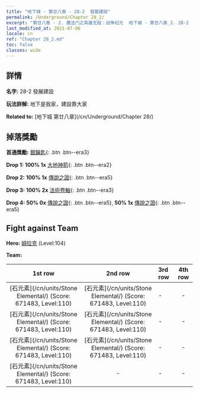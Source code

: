```yaml
---
title: "地下城 - 第廿八章 - 28-2  發展建設"
permalink: /Underground/Chapter 28_2/
excerpt: "第廿八章 - 2. 魔法门之英雄无敌：战争纪元  地下城 - 第廿八章_2. 28-2  發展建設"
last_modified_at: 2021-07-06
locale: cn
ref: "Chapter 28_2.md"
toc: false
classes: wide
---
```


## 詳情

 **名字:** 28-2  發展建設

 **玩法詳解:**       地下是我家，建設靠大家

 **Related to:** [地下城 第廿八章](/cn/Underground/Chapter 28/)

## 掉落獎勵

 **首通獎勵:** [銀鑰匙](/cn/Items/con_693/){: .btn .btn--era3}

 **Drop 1:** **100% 1x** [大地神箭](/cn/Items/her_464/){: .btn .btn--era2}

 **Drop 2:** **100% 1x** [傳說之證](/cn/Items/mat_102/){: .btn .btn--era5}

 **Drop 3:** **100% 2x** [法術卷軸](/cn/Items/con_694/){: .btn .btn--era3}

 **Drop 4:** **50% 0x** [傳說之證](/cn/Items/mat_102/){: .btn .btn--era5}, **50% 1x** [傳說之證](/cn/Items/mat_102/){: .btn .btn--era5}


## Fight against Team
 **Hero:** [姆拉克](/cn/heroes/Mullich/) (Level:104)

 **Team:**


  | 1st row | 2nd row | 3rd row | 4th row |
  |:----:|:----:|:----|:----:|
  | [石元素](/cn/units/Stone Elemental/) (Score: 671483, Level:110)  | [石元素](/cn/units/Stone Elemental/) (Score: 671483, Level:110)  | - | - |
  | [石元素](/cn/units/Stone Elemental/) (Score: 671483, Level:110)  | [石元素](/cn/units/Stone Elemental/) (Score: 671483, Level:110)  | - | - |
  | [石元素](/cn/units/Stone Elemental/) (Score: 671483, Level:110)  | [石元素](/cn/units/Stone Elemental/) (Score: 671483, Level:110)  | - | - |
  | [石元素](/cn/units/Stone Elemental/) (Score: 671483, Level:110)  | - | - | - |


